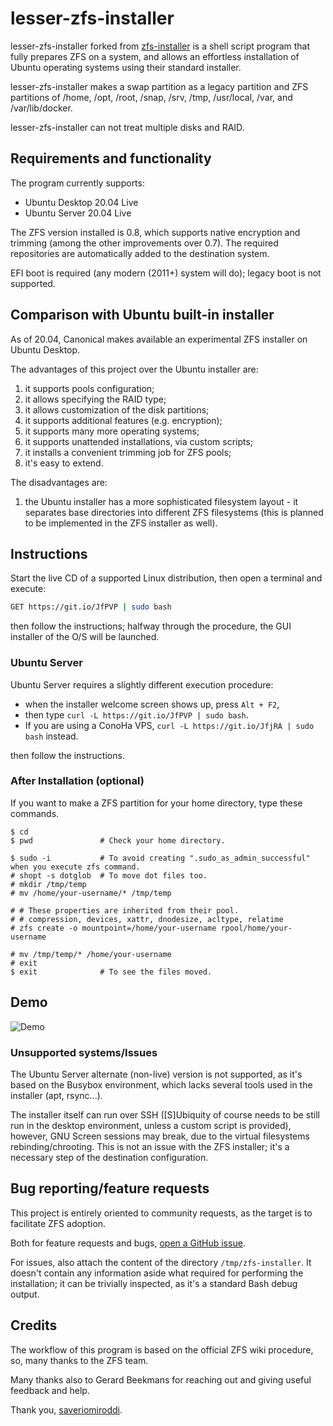 # lesser-zfs-installer

lesser-zfs-installer forked from [zfs-installer](https://github.com/saveriomiroddi/zfs-installer) is a shell script program that fully prepares ZFS on a system, and allows an effortless installation of Ubuntu operating systems using their standard installer.

lesser-zfs-installer makes a swap partition as a legacy partition and ZFS partitions of /home, /opt, /root, /snap, /srv, /tmp, /usr/local, /var, and /var/lib/docker.

lesser-zfs-installer can not treat multiple disks and RAID.

## Requirements and functionality

The program currently supports:

- Ubuntu Desktop 20.04 Live
- Ubuntu Server 20.04 Live

The ZFS version installed is 0.8, which supports native encryption and trimming (among the other improvements over 0.7). The required repositories are automatically added to the destination system.

EFI boot is required (any modern (2011+) system will do); legacy boot is not supported.

## Comparison with Ubuntu built-in installer

As of 20.04, Canonical makes available an experimental ZFS installer on Ubuntu Desktop.

The advantages of this project over the Ubuntu installer are:

1. it supports pools configuration;
2. it allows specifying the RAID type;
3. it allows customization of the disk partitions;
4. it supports additional features (e.g. encryption);
5. it supports many more operating systems;
6. it supports unattended installations, via custom scripts;
7. it installs a convenient trimming job for ZFS pools;
8. it's easy to extend.

The disadvantages are:

1. the Ubuntu installer has a more sophisticated filesystem layout - it separates base directories into different ZFS filesystems (this is planned to be implemented in the ZFS installer as well).

## Instructions

Start the live CD of a supported Linux distribution, then open a terminal and execute:

```sh
GET https://git.io/JfPVP | sudo bash
```

then follow the instructions; halfway through the procedure, the GUI installer of the O/S will be launched.

### Ubuntu Server

Ubuntu Server requires a slightly different execution procedure:

- when the installer welcome screen shows up, press `Alt + F2`,
- then type `curl -L https://git.io/JfPVP | sudo bash`.
- If you are using a ConoHa VPS, `curl -L https://git.io/JfjRA | sudo bash` instead.

then follow the instructions.

### After Installation (optional)

If you want to make a ZFS partition for your home directory, type these commands.

```
$ cd
$ pwd               # Check your home directory.

$ sudo -i           # To avoid creating ".sudo_as_admin_successful" when you execute zfs command.
# shopt -s dotglob  # To move dot files too.
# mkdir /tmp/temp
# mv /home/your-username/* /tmp/temp

# # These properties are inherited from their pool.
# # compression, devices, xattr, dnodesize, acltype, relatime
# zfs create -o mountpoint=/home/your-username rpool/home/your-username

# mv /tmp/temp/* /home/your-username
# exit
$ exit              # To see the files moved.
```

## Demo

![Demo](/demo/demo.gif?raw=true)

### Unsupported systems/Issues

The Ubuntu Server alternate (non-live) version is not supported, as it's based on the Busybox environment, which lacks several tools used in the installer (apt, rsync...).

The installer itself can run over SSH (\[S\]Ubiquity of course needs to be still run in the desktop environment, unless a custom script is provided), however, GNU Screen sessions may break, due to the virtual filesystems rebinding/chrooting. This is not an issue with the ZFS installer; it's a necessary step of the destination configuration.

## Bug reporting/feature requests

This project is entirely oriented to community requests, as the target is to facilitate ZFS adoption.

Both for feature requests and bugs, [open a GitHub issue](https://github.com/taku-n/lesser-zfs-installer/issues/new).

For issues, also attach the content of the directory `/tmp/zfs-installer`. It doesn't contain any information aside what required for performing the installation; it can be trivially inspected, as it's a standard Bash debug output.

## Credits

The workflow of this program is based on the official ZFS wiki procedure, so, many thanks to the ZFS team.

Many thanks also to Gerard Beekmans for reaching out and giving useful feedback and help.

Thank you, [saveriomiroddi](https://saveriomiroddi.github.io).

[BS img]: https://travis-ci.org/saveriomiroddi/zfs-installer.svg?branch=master
